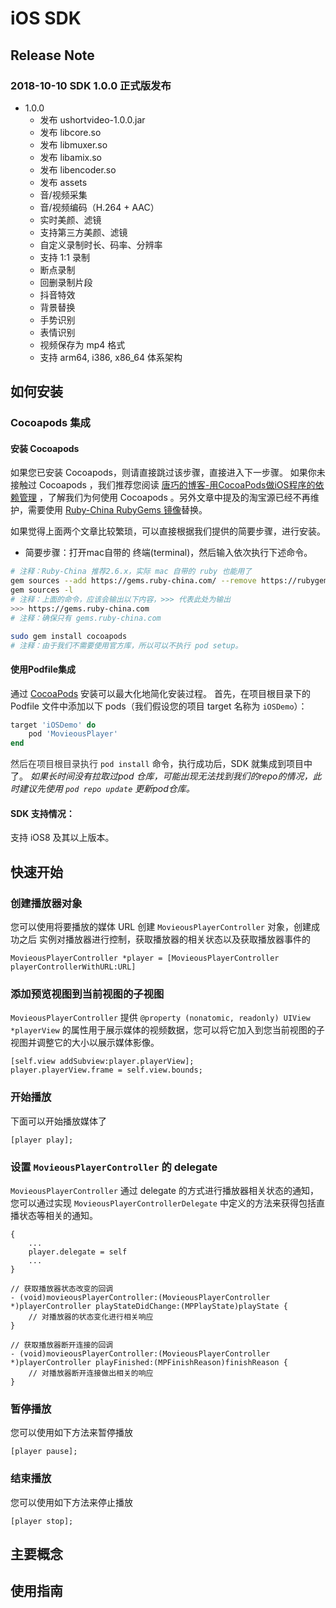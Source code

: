 # iOS SDK

##  Release Note

### 2018-10-10 SDK 1.0.0 正式版发布
- 1.0.0
  - 发布 ushortvideo-1.0.0.jar
  - 发布 libcore.so
  - 发布 libmuxer.so
  - 发布 libamix.so
  - 发布 libencoder.so
  - 发布 assets
  - 音/视频采集
  - 音/视频编码（H.264 + AAC）
  - 实时美颜、滤镜
  - 支持第三方美颜、滤镜
  - 自定义录制时长、码率、分辨率
  - 支持 1:1 录制
  - 断点录制
  - 回删录制片段
  - 抖音特效
  - 背景替换
  - 手势识别
  - 表情识别
  - 视频保存为 mp4 格式
  - 支持 arm64, i386, x86_64 体系架构

## 如何安装

### Cocoapods 集成

#### 安装 Cocoapods

如果您已安装 Cocoapods，则请直接跳过该步骤，直接进入下一步骤。
如果你未接触过 Cocoapods ，我们推荐您阅读 [唐巧的博客-用CocoaPods做iOS程序的依赖管理](https://blog.devtang.com/2014/05/25/use-cocoapod-to-manage-ios-lib-dependency/ "用CocoaPods做iOS程序的依赖管理") ，了解我们为何使用 Cocoapods 。另外文章中提及的淘宝源已经不再维护，需要使用 [Ruby-China RubyGems 镜像](https://gems.ruby-china.com/)替换。

如果觉得上面两个文章比较繁琐，可以直接根据我们提供的简要步骤，进行安装。
* 简要步骤：打开mac自带的 终端(terminal)，然后输入依次执行下述命令。

```bash
# 注释：Ruby-China 推荐2.6.x，实际 mac 自带的 ruby 也能用了
gem sources --add https://gems.ruby-china.com/ --remove https://rubygems.org/
gem sources -l
# 注释：上面的命令，应该会输出以下内容，>>> 代表此处为输出
>>> https://gems.ruby-china.com
# 注释：确保只有 gems.ruby-china.com

sudo gem install cocoapods
# 注释：由于我们不需要使用官方库，所以可以不执行 pod setup。
```

#### 使用Podfile集成

通过 [CocoaPods](https://cocoapods.org/) 安装可以最大化地简化安装过程。
首先，在项目根目录下的 Podfile 文件中添加以下 pods（我们假设您的项目 target 名称为 `iOSDemo`）：

```ruby
target 'iOSDemo' do
    pod 'MovieousPlayer'
end
```

<span data-type="color" style="color:rgb(51, 51, 51)"><span data-type="background" style="background-color:rgb(255, 255, 255)">然后在项目根目录执行 </span></span>`pod install`<span data-type="color" style="color:rgb(51, 51, 51)"><span data-type="background" style="background-color:rgb(255, 255, 255)"> </span></span>命令，执行成功后，SDK 就集成到项目中了。
<em>如果长时间没有拉取过pod 仓库，可能出现无法找到我们的repo的情况，此时建议先使用 </em><code><em>pod repo update</em></code><em> 更新pod仓库。</em>

#### SDK 支持情况：

支持 iOS8 及其以上版本。

## 快速开始

### 创建播放器对象
您可以使用将要播放的媒体 URL 创建 `MovieousPlayerController` 对象，创建成功之后 实例对播放器进行控制，获取播放器的相关状态以及获取播放器事件的
```
MovieousPlayerController *player = [MovieousPlayerController playerControllerWithURL:URL]
```
### 添加预览视图到当前视图的子视图
`MovieousPlayerController` 提供 `@property (nonatomic, readonly) UIView *playerView` 的属性用于展示媒体的视频数据，您可以将它加入到您当前视图的子视图并调整它的大小以展示媒体影像。
```
[self.view addSubview:player.playerView];
player.playerView.frame = self.view.bounds;
```
### 开始播放
下面可以开始播放媒体了
```
[player play];
```
### 设置 `MovieousPlayerController` 的 delegate
`MovieousPlayerController` 通过 delegate 的方式进行播放器相关状态的通知，您可以通过实现 `MovieousPlayerControllerDelegate` 中定义的方法来获得包括直播状态等相关的通知。
```
{
    ...
    player.delegate = self
    ...
}

// 获取播放器状态改变的回调
- (void)movieousPlayerController:(MovieousPlayerController *)playerController playStateDidChange:(MPPlayState)playState {
    // 对播放器的状态变化进行相关响应
}

// 获取播放器断开连接的回调
- (void)movieousPlayerController:(MovieousPlayerController *)playerController playFinished:(MPFinishReason)finishReason {
    // 对播放器断开连接做出相关的响应
}
```
### 暂停播放
您可以使用如下方法来暂停播放
```
[player pause];
```
### 结束播放
您可以使用如下方法来停止播放
```
[player stop];
```

## 主要概念
## 使用指南